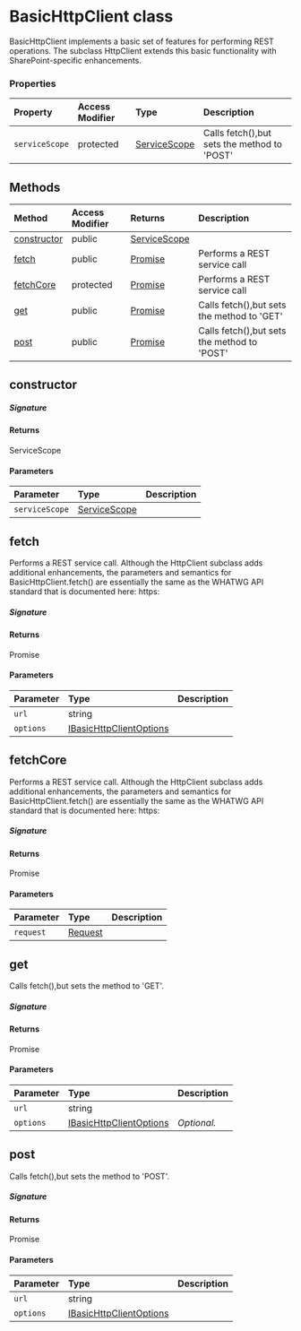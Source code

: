 # BasicHttpClient class





BasicHttpClient implements a basic set of features for performing REST operations. 
The subclass HttpClient extends this basic functionality with SharePoint-specific 
enhancements.



### Properties

| Property	   | Access Modifier | Type	| Description|
|:-------------|:----|:-------|:-----------|
|`serviceScope`     | protected | [ServiceScope](ServiceScope.md) | Calls fetch(),but sets the method to 'POST' |




## Methods

| Method	   | Access Modifier | Returns	| Description|
|:-------------|:----|:-------|:-----------|
|[constructor](#constructor~3egg9)     | public | [ServiceScope](ServiceScope.md) |  |
|[fetch](#fetch~ekuc9)     | public | [Promise<Response>](Promise.md) | Performs a REST service call |
|[fetchCore](#fetchcore~p9z89)     | protected | [Promise<Response>](Promise.md) | Performs a REST service call |
|[get](#get~xkvg9)     | public | [Promise<Response>](Promise.md) | Calls fetch(),but sets the method to 'GET' |
|[post](#post~1dus9)     | public | [Promise<Response>](Promise.md) | Calls fetch(),but sets the method to 'POST' |




## constructor



##### Signature

#### Returns
ServiceScope

#### Parameters


| Parameter	   | Type    | Description |
|:-------------|:---------------|:------------|
| `serviceScope`    | [ServiceScope](ServiceScope.md) |  |


## fetch

Performs a REST service call. Although the HttpClient subclass adds 
additional enhancements, the parameters and semantics for BasicHttpClient.fetch() 
are essentially the same as the WHATWG API standard that is documented here: 
https:

##### Signature

#### Returns
Promise<Response>

#### Parameters


| Parameter	   | Type    | Description |
|:-------------|:---------------|:------------|
| `url`    | string |  |
| `options`    | [IBasicHttpClientOptions](IBasicHttpClientOptions.md) |  |


## fetchCore

Performs a REST service call. Although the HttpClient subclass adds 
additional enhancements, the parameters and semantics for BasicHttpClient.fetch() 
are essentially the same as the WHATWG API standard that is documented here: 
https:

##### Signature

#### Returns
Promise<Response>

#### Parameters


| Parameter	   | Type    | Description |
|:-------------|:---------------|:------------|
| `request`    | [Request](Request.md) |  |


## get

Calls fetch(),but sets the method to 'GET'.

##### Signature

#### Returns
Promise<Response>

#### Parameters


| Parameter	   | Type    | Description |
|:-------------|:---------------|:------------|
| `url`    | string |  |
| `options`    | [IBasicHttpClientOptions](IBasicHttpClientOptions.md) | _Optional._ |


## post

Calls fetch(),but sets the method to 'POST'.

##### Signature

#### Returns
Promise<Response>

#### Parameters


| Parameter	   | Type    | Description |
|:-------------|:---------------|:------------|
| `url`    | string |  |
| `options`    | [IBasicHttpClientOptions](IBasicHttpClientOptions.md) |  |

